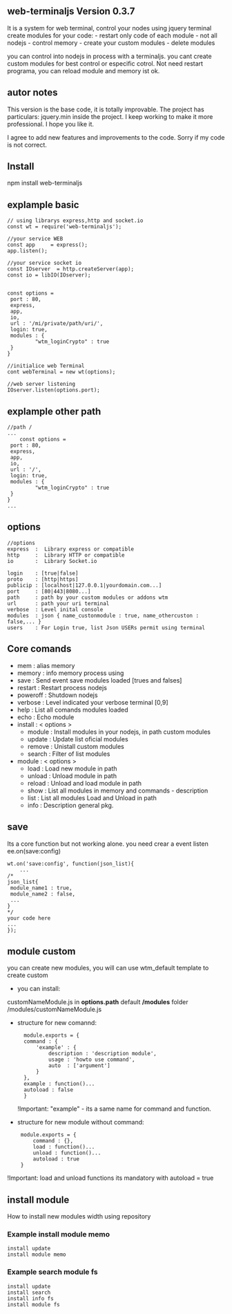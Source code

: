 ## web-terminaljs  Version 0.3.7
It is a system for web terminal, control your nodes using jquery terminal
create modules for your code:
    - restart only code of each module - not all nodejs
    - control memory
    - create your custom modules
    - delete modules

you can control into nodejs in process with a terminaljs. you cant create custom modules for best control or especific cotrol.
Not need restart programa, you can reload module and memory ist ok. 


## autor notes
This version is the base code, it is totally improvable.
The project has particulars: jquery.min inside the project.
I keep working to make it more professional. I hope you like it.

I agree to add new features and improvements to the code.
Sorry if my code is not correct.

## Install

   npm install web-terminaljs 

## explample basic 
  
    // using librarys express,http and socket.io	
    const wt = require('web-terminaljs');
    
    //your service WEB
    const app     = express();
    app.listen();
    
    //your service socket io
    const IOserver  = http.createServer(app);
    const io = libIO(IOserver);

    
    const options = 
     port : 80,
     express,
     app,
     io,
     url : '/mi/private/path/uri/',
     login: true,
     modules : {
     	     "wtm_loginCrypto" : true
     }
    }
    
    //initialice web Terminal
    cont webTerminal = new wt(options);
    
    //web server listening
    IOserver.listen(options.port);

## explample other path 	

    //path /    
    ...
        const options = 
     port : 80,
     express,
     app,
     io,
     url : '/',
     login: true,
     modules : {
     	     "wtm_loginCrypto" : true
     }
    }
    ...


## options 

    //options
    express  :  Library express or compatible
    http     :  Library HTTP or compatible
    io       :  Library Socket.io

    login    : [true|false]
    proto    : [http|https]
    publicip : [localhost|127.0.0.1|yourdomain.com...]
    port     : [80|443|8080...]
    path     : path by your custom modules or addons wtm
    url      : path your uri terminal
    verbose  : Level inital console
    modules  : json { name_custonmodule : true, name_othercuston : false,... }
    users    : For Login true, list Json USERs permit using terminal 

## Core comands 

   - mem       : alias memory
   - memory    : info memory process using
   - save      : Send event save modules loaded [trues and falses]
   - restart   : Restart process nodejs
   - poweroff  : Shutdown nodejs
   - verbose   : Level indicated your verbose terminal [0,9]
   - help      : List all comands modules loaded
   - echo      : Echo module
   - install   : < options >
	 * module   : Install modules in your nodejs, in path custom modules
	 * update   : Update list oficial modules
	 * remove   : Unistall custom modules
	 * search   : Filter of list modules
   - module    : < options >
	 * load   : Load new module in path
	 * unload : Unload module in path
	 * reload : Unload and load module in path
	 * show   : List all modules in memory and commands - description
	 * list   : List all modules Load and Unload in path
	 * info   : Description general pkg.

## save

Its a core function but not working alone.
you need crear a event listen ee.on(save:config)

    wt.on('save:config', function(json_list){
        ...
	/*
	json_list{
	 module_name1 : true,
	 module_name2 : false,
	 ...
	}
	*/
	your code here
	...
    });


## module custom
you can create new modules, you will can use wtm_default template to create custom

- you can install:

 customNameModule.js in **options.path** default **/modules** folder
 /modules/customNameModule.js

- structure for new comannd: 

		module.exports = {
		command : {
			'example' : {
				description : 'description module',
				usage : 'howto use command',
				auto  : ['argument']
			}
		},
		example : function()...
		autoload : false
		}
		
  !Important:  "example" - its a same name for command and function. 

 - structure for new module without command:

   		module.exports = {
			command : {},
			load : function()...
			unload : function()...
			autoload : true
		}

  !Important: load and unload functions its mandatory with autoload = true


## install module
How to install new modules width using repository

### Example install module memo 

    install update
    install module memo

### Example search module fs
    
    install update
    install search
    install info fs
    install module fs
